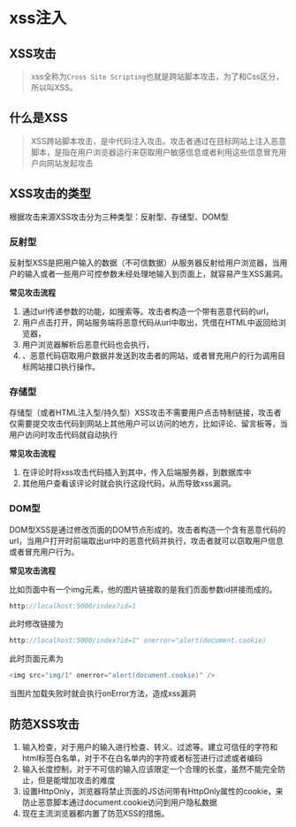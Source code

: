# xss注入

## XSS攻击

>xss全称为`Cross Site Scripting`也就是跨站脚本攻击，为了和Css区分，所以叫XSS。

## 什么是XSS

>XSS跨站脚本攻击，是中代码注入攻击。攻击者通过在目标网站上注入恶意脚本，是指在用户浏览器运行来窃取用户敏感信息或者利用这些信息冒充用户向网站发起攻击

## XSS攻击的类型

根据攻击来源XSS攻击分为三种类型：反射型、存储型、DOM型

### 反射型

反射型XSS是把用户输入的数据（不可信数据）从服务器反射给用户浏览器，当用户的输入或者一些用户可控参数未经处理地输入到页面上，就容易产生XSS漏洞。

**常见攻击流程**

1. 通过url传递参数的功能，如搜索等。攻击者构造一个带有恶意代码的url，
2. 用户点击打开，网站服务端将恶意代码从url中取出，凭借在HTML中返回给浏览器，
3. 用户浏览器解析后恶意代码也会执行，
4. 、恶意代码窃取用户数据并发送到攻击者的网站，或者冒充用户的行为调用目标网站接口执行操作。

### 存储型

存储型（或者HTML注入型/持久型）XSS攻击不需要用户点击特制链接，攻击者仅需要提交攻击代码到网站上其他用户可以访问的地方，比如评论、留言板等，当用户访问时攻击代码就自动执行

**常见攻击流程**

1. 在评论时将xss攻击代码插入到其中，传入后端服务器，到数据库中
2. 其他用户查看该评论时就会执行这段代码，从而导致xss漏洞。

### DOM型

DOM型XSS是通过修改页面的DOM节点形成的。攻击者构造一个含有恶意代码的url，当用户打开时前端取出url中的恶意代码并执行，攻击者就可以窃取用户信息或者冒充用户行为。

**常见攻击流程**

比如页面中有一个img元素，他的图片链接取的是我们页面参数id拼接而成的。
```javaScript
http://localhost:5000/index?id=1
```

此时修改链接为
```javaScript
http://localhost:5000/index?id=1" onerror="alert(document.cookie)
```

此时页面元素为

```javaScript
<img src="img/1" onerror="alert(document.cookie)" />
```
当图片加载失败时就会执行onError方法，造成xss漏洞

## 防范XSS攻击

1. 输入检查，对于用户的输入进行检查、转义、过滤等。建立可信任的字符和html标签白名单，对于不在白名单内的字符或者标签进行过滤或者编码
2. 输入长度控制，对于不可信的输入应该限定一个合理的长度，虽然不能完全防止，但是能增加攻击的难度
3. 设置HttpOnly，浏览器将禁止页面的JS访问带有HttpOnly属性的cookie，来防止恶意脚本通过document.cookie访问到用户隐私数据
4. 现在主流浏览器都内置了防范XSS的措施。